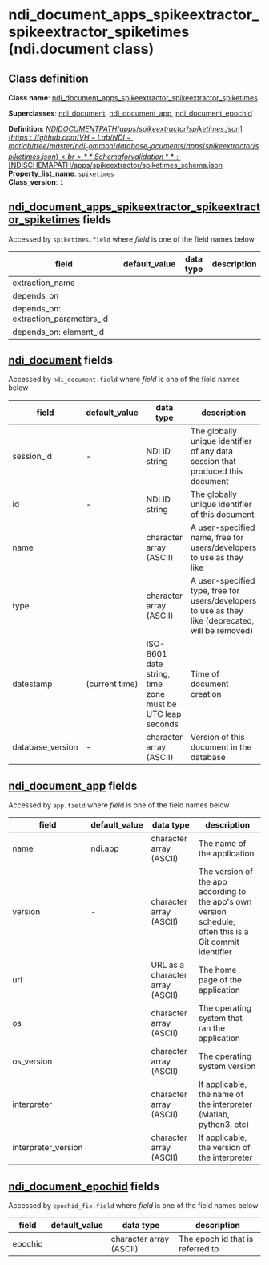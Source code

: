 # ndi_document_apps_spikeextractor_spikeextractor_spiketimes (ndi.document class)

## Class definition

**Class name**: [ndi_document_apps_spikeextractor_spikeextractor_spiketimes](ndi_document_apps_spikeextractor_spikeextractor_spiketimes.md)

**Superclasses**: [ndi_document](../../ndi_document.md), [ndi_document_app](../../ndi_document_app.md), [ndi_document_epochid](../../ndi_document_epochid.md)

**Definition**: [$NDIDOCUMENTPATH/apps/spikeextractor/spiketimes.json](https://github.com/VH-Lab/NDI-matlab/tree/master/ndi_common/database_documents/apps/spikeextractor/spiketimes.json)<br>
**Schema for validation**: [$NDISCHEMAPATH/apps/spikeextractor/spiketimes_schema.json](https://github.com/VH-Lab/NDI-matlab/tree/master/ndi_common/schema_documents/apps/spikeextractor/spiketimes_schema.json)<br>
**Property_list_name**: `spiketimes`<br>
**Class_version**: `1`<br>


## [ndi_document_apps_spikeextractor_spikeextractor_spiketimes](ndi_document_apps_spikeextractor_spikeextractor_spiketimes.md) fields

Accessed by `spiketimes.field` where *field* is one of the field names below

| field | default_value | data type | description |
| --- | --- | --- | --- |
| extraction_name |  |  |  |
| depends_on |  |  |  |
| depends_on: extraction_parameters_id |  |  |  |
| depends_on: element_id |  |  |  |


## [ndi_document](../../ndi_document.md) fields

Accessed by `ndi_document.field` where *field* is one of the field names below

| field | default_value | data type | description |
| --- | --- | --- | --- |
| session_id | - | NDI ID string | The globally unique identifier of any data session that produced this document |
| id | - | NDI ID string | The globally unique identifier of this document |
| name |  | character array (ASCII) | A user-specified name, free for users/developers to use as they like |
| type |  | character array (ASCII) | A user-specified type, free for users/developers to use as they like (deprecated, will be removed) |
| datestamp | (current time) | ISO-8601 date string, time zone must be UTC leap seconds | Time of document creation |
| database_version | - | character array (ASCII) | Version of this document in the database |


## [ndi_document_app](../../ndi_document_app.md) fields

Accessed by `app.field` where *field* is one of the field names below

| field | default_value | data type | description |
| --- | --- | --- | --- |
| name | ndi.app | character array (ASCII) | The name of the application |
| version | - | character array (ASCII) | The version of the app according to the app's own version schedule; often this is a Git commit identifier |
| url |  | URL as a character array (ASCII) | The home page of the application |
| os |  | character array (ASCII) | The operating system that ran the application |
| os_version |  | character array (ASCII) | The operating system version |
| interpreter |  | character array (ASCII) | If applicable, the name of the interpreter (Matlab, python3, etc) |
| interpreter_version |  | character array (ASCII) | If applicable, the version of the interpreter |


## [ndi_document_epochid](../../ndi_document_epochid.md) fields

Accessed by `epochid_fix.field` where *field* is one of the field names below

| field | default_value | data type | description |
| --- | --- | --- | --- |
| epochid |  | character array (ASCII) | The epoch id that is referred to |


